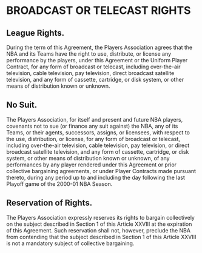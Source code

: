 # BROADCAST OR TELECAST RIGHTS

## League Rights.

During the term of this Agreement, the Players Association agrees that the NBA and its Teams have the right to use, distribute, or license any performance by the players, under this Agreement or the Uniform Player Contract, for any form of broadcast or telecast, including over-the-air television, cable television, pay television, direct broadcast satellite television, and any form of cassette, cartridge, or disk system, or other means of distribution known or unknown.

## No Suit.

The Players Association, for itself and present and future NBA players, covenants not to sue (or finance any suit against) the NBA, any of its Teams, or their agents, successors, assigns, or licensees, with respect to the use, distribution, or license, for any form of broadcast or telecast, including over-the-air television, cable television, pay television, or direct broadcast satellite television, and any form of cassette, cartridge, or disk system, or other means of distribution known or unknown, of any performances by any player rendered under this Agreement or prior collective bargaining agreements, or under Player Contracts made pursuant thereto, during any period up to and including the day following the last Playoff game of the 2000-01 NBA Season.

## Reservation of Rights.

The Players Association expressly reserves its rights to bargain collectively on the subject described in Section 1 of this Article XXVIII at the expiration of this Agreement. Such reservation shall not, however, preclude the NBA from contending that the subject described in Section 1 of this Article XXVIII is not a mandatory subject of collective bargaining.
